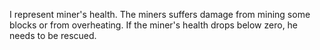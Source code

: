 I represent miner's health. The miners suffers damage from mining some blocks or from overheating. If the miner's health drops below zero, he needs to be rescued. 